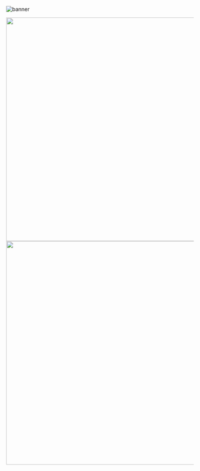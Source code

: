 ![banner](banner.gif)

<!-- <span style="display:inline" class="note">[![LinkedIn](linkedin-button.gif)](https://www.linkedin.com/in/oliverspeir/) [![email](contactme-button.gif)](mailto:oliverspeir9@gmail.com) </span> -->
<!-- [![LinkedIn](linkedin-button.gif)](https://www.linkedin.com/in/oliverspeir/) 
[![email](contactme-button.gif)](mailto:oliverspeir9@gmail.com) -->

<img src ="linkedin-button.gif" width="600"> <img src ="contactme-button.gif" width="600">
